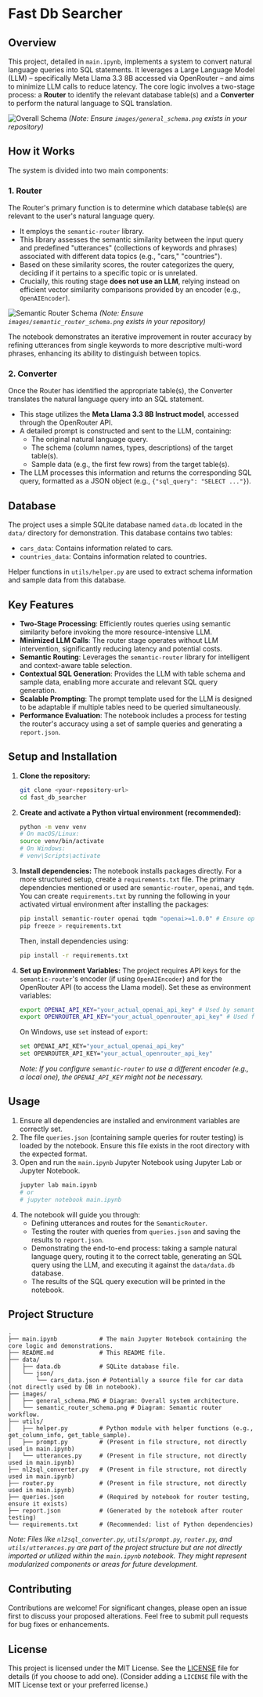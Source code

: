 # Fast Db Searcher

## Overview

This project, detailed in `main.ipynb`, implements a system to convert natural language queries into SQL statements. It leverages a Large Language Model (LLM) – specifically Meta Llama 3.3 8B accessed via OpenRouter – and aims to minimize LLM calls to reduce latency. The core logic involves a two-stage process: a **Router** to identify the relevant database table(s) and a **Converter** to perform the natural language to SQL translation.

![Overall Schema](images/general_schema.png)
*(Note: Ensure `images/general_schema.png` exists in your repository)*

## How it Works

The system is divided into two main components:

### 1. Router

The Router's primary function is to determine which database table(s) are relevant to the user's natural language query.
- It employs the `semantic-router` library.
- This library assesses the semantic similarity between the input query and predefined "utterances" (collections of keywords and phrases) associated with different data topics (e.g., "cars," "countries").
- Based on these similarity scores, the router categorizes the query, deciding if it pertains to a specific topic or is unrelated.
- Crucially, this routing stage **does not use an LLM**, relying instead on efficient vector similarity comparisons provided by an encoder (e.g., `OpenAIEncoder`).

![Semantic Router Schema](images/semantic_router_schema.png)
*(Note: Ensure `images/semantic_router_schema.png` exists in your repository)*

The notebook demonstrates an iterative improvement in router accuracy by refining utterances from single keywords to more descriptive multi-word phrases, enhancing its ability to distinguish between topics.

### 2. Converter

Once the Router has identified the appropriate table(s), the Converter translates the natural language query into an SQL statement.
- This stage utilizes the **Meta Llama 3.3 8B Instruct model**, accessed through the OpenRouter API.
- A detailed prompt is constructed and sent to the LLM, containing:
    - The original natural language query.
    - The schema (column names, types, descriptions) of the target table(s).
    - Sample data (e.g., the first few rows) from the target table(s).
- The LLM processes this information and returns the corresponding SQL query, formatted as a JSON object (e.g., `{"sql_query": "SELECT ..."}`).

## Database

The project uses a simple SQLite database named `data.db` located in the `data/` directory for demonstration. This database contains two tables:
- `cars_data`: Contains information related to cars.
- `countries_data`: Contains information related to countries.

Helper functions in `utils/helper.py` are used to extract schema information and sample data from this database.

## Key Features

- **Two-Stage Processing**: Efficiently routes queries using semantic similarity before invoking the more resource-intensive LLM.
- **Minimized LLM Calls**: The router stage operates without LLM intervention, significantly reducing latency and potential costs.
- **Semantic Routing**: Leverages the `semantic-router` library for intelligent and context-aware table selection.
- **Contextual SQL Generation**: Provides the LLM with table schema and sample data, enabling more accurate and relevant SQL query generation.
- **Scalable Prompting**: The prompt template used for the LLM is designed to be adaptable if multiple tables need to be queried simultaneously.
- **Performance Evaluation**: The notebook includes a process for testing the router's accuracy using a set of sample queries and generating a `report.json`.

## Setup and Installation

1.  **Clone the repository:**
    ```bash
    git clone <your-repository-url>
    cd fast_db_searcher
    ```

2.  **Create and activate a Python virtual environment (recommended):**
    ```bash
    python -m venv venv
    # On macOS/Linux:
    source venv/bin/activate
    # On Windows:
    # venv\Scripts\activate
    ```

3.  **Install dependencies:**
    The notebook installs packages directly. For a more structured setup, create a `requirements.txt` file. The primary dependencies mentioned or used are `semantic-router`, `openai`, and `tqdm`.
    You can create `requirements.txt` by running the following in your activated virtual environment after installing the packages:
    ```bash
    pip install semantic-router openai tqdm "openai>=1.0.0" # Ensure openai version compatibility if needed
    pip freeze > requirements.txt
    ```
    Then, install dependencies using:
    ```bash
    pip install -r requirements.txt
    ```

4.  **Set up Environment Variables:**
    The project requires API keys for the `semantic-router`'s encoder (if using `OpenAIEncoder`) and for the OpenRouter API (to access the Llama model). Set these as environment variables:

    ```bash
    export OPENAI_API_KEY="your_actual_openai_api_key" # Used by semantic_router.encoders.OpenAIEncoder
    export OPENROUTER_API_KEY="your_actual_openrouter_api_key" # Used for LLM via OpenRouter
    ```
    On Windows, use `set` instead of `export`:
    ```bash
    set OPENAI_API_KEY="your_actual_openai_api_key"
    set OPENROUTER_API_KEY="your_actual_openrouter_api_key"
    ```
    *Note: If you configure `semantic-router` to use a different encoder (e.g., a local one), the `OPENAI_API_KEY` might not be necessary.*

## Usage

1.  Ensure all dependencies are installed and environment variables are correctly set.
2.  The file `queries.json` (containing sample queries for router testing) is loaded by the notebook. Ensure this file exists in the root directory with the expected format.
3.  Open and run the `main.ipynb` Jupyter Notebook using Jupyter Lab or Jupyter Notebook.
    ```bash
    jupyter lab main.ipynb
    # or
    # jupyter notebook main.ipynb
    ```
4.  The notebook will guide you through:
    - Defining utterances and routes for the `SemanticRouter`.
    - Testing the router with queries from `queries.json` and saving the results to `report.json`.
    - Demonstrating the end-to-end process: taking a sample natural language query, routing it to the correct table, generating an SQL query using the LLM, and executing it against the `data/data.db` database.
    - The results of the SQL query execution will be printed in the notebook.

## Project Structure

```
.
├── main.ipynb            # The main Jupyter Notebook containing the core logic and demonstrations.
├── README.md             # This README file.
├── data/
│   ├── data.db           # SQLite database file.
│   └── json/
│       └── cars_data.json # Potentially a source file for car data (not directly used by DB in notebook).
├── images/
│   ├── general_schema.PNG # Diagram: Overall system architecture.
│   └── semantic_router_schema.png # Diagram: Semantic router workflow.
├── utils/
│   ├── helper.py         # Python module with helper functions (e.g., get_column_info, get_table_sample).
│   ├── prompt.py         # (Present in file structure, not directly used in main.ipynb)
│   └── utterances.py     # (Present in file structure, not directly used in main.ipynb)
├── nl2sql_converter.py   # (Present in file structure, not directly used in main.ipynb)
├── router.py             # (Present in file structure, not directly used in main.ipynb)
├── queries.json          # (Required by notebook for router testing, ensure it exists)
├── report.json           # (Generated by the notebook after router testing)
└── requirements.txt      # (Recommended: list of Python dependencies)
```
*Note: Files like `nl2sql_converter.py`, `utils/prompt.py`, `router.py`, and `utils/utterances.py` are part of the project structure but are not directly imported or utilized within the `main.ipynb` notebook. They might represent modularized components or areas for future development.*

## Contributing

Contributions are welcome! For significant changes, please open an issue first to discuss your proposed alterations. Feel free to submit pull requests for bug fixes or enhancements.

## License

This project is licensed under the MIT License. See the [LICENSE](LICENSE) file for details (if you choose to add one).
(Consider adding a `LICENSE` file with the MIT License text or your preferred license.)
